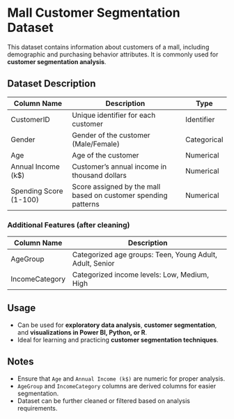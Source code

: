 # Mall Customer Segmentation Dataset

This dataset contains information about customers of a mall, including demographic and purchasing behavior attributes. It is commonly used for **customer segmentation analysis**.

## Dataset Description

| Column Name            | Description                                                     | Type         |
|------------------------|-----------------------------------------------------------------|--------------|
| CustomerID             | Unique identifier for each customer                              | Identifier   |
| Gender                 | Gender of the customer (Male/Female)                             | Categorical  |
| Age                    | Age of the customer                                              | Numerical    |
| Annual Income (k$)     | Customer’s annual income in thousand dollars                     | Numerical    |
| Spending Score (1-100) | Score assigned by the mall based on customer spending patterns   | Numerical    |

### Additional Features (after cleaning)

| Column Name      | Description                                |
|-----------------|--------------------------------------------|
| AgeGroup         | Categorized age groups: Teen, Young Adult, Adult, Senior |
| IncomeCategory   | Categorized income levels: Low, Medium, High |

## Usage

- Can be used for **exploratory data analysis**, **customer segmentation**, and **visualizations in Power BI, Python, or R**.  
- Ideal for learning and practicing **customer segmentation techniques**.  

## Notes

- Ensure that `Age` and `Annual Income (k$)` are numeric for proper analysis.  
- `AgeGroup` and `IncomeCategory` columns are derived columns for easier segmentation.  
- Dataset can be further cleaned or filtered based on analysis requirements.


